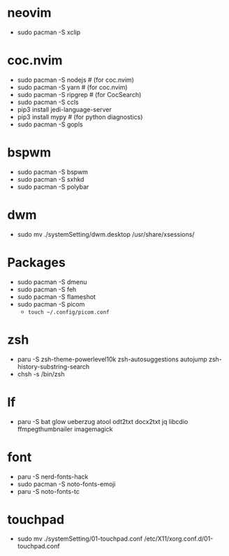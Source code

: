 # neovim
- sudo pacman -S xclip

# coc.nvim
- sudo pacman -S nodejs # (for coc.nvim)
- sudo pacman -S yarn # (for coc.nvim)
- sudo pacman -S ripgrep # (for CocSearch)
- sudo pacman -S ccls
- pip3 install jedi-language-server
- pip3 install mypy # (for python diagnostics)
- sudo pacman -S gopls

# bspwm
- sudo pacman -S bspwm
- sudo pacman -S sxhkd
- sudo pacman -S polybar

# dwm
- sudo mv ./systemSetting/dwm.desktop /usr/share/xsessions/

# Packages
- sudo pacman -S dmenu
- sudo pacman -S feh
- sudo pacman -S flameshot
- sudo pacman -S picom
    - `touch ~/.config/picom.conf`

# zsh
- paru -S zsh-theme-powerlevel10k zsh-autosuggestions autojump zsh-history-substring-search
- chsh -s /bin/zsh

# lf
- paru -S bat glow ueberzug atool odt2txt docx2txt jq libcdio ffmpegthumbnailer imagemagick

# font
- paru -S nerd-fonts-hack
- sudo pacman -S noto-fonts-emoji
- paru -S noto-fonts-tc

# touchpad
- sudo mv ./systemSetting/01-touchpad.conf /etc/X11/xorg.conf.d/01-touchpad.conf
